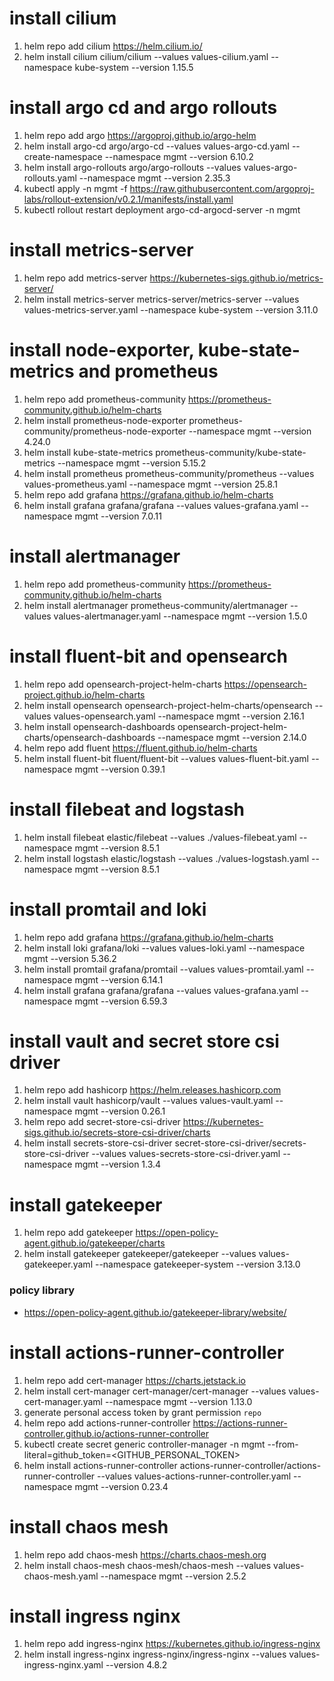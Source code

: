 # install cilium
1. helm repo add cilium https://helm.cilium.io/
2. helm install cilium cilium/cilium --values values-cilium.yaml --namespace kube-system --version 1.15.5

# install argo cd and argo rollouts
1. helm repo add argo https://argoproj.github.io/argo-helm
2. helm install argo-cd argo/argo-cd --values values-argo-cd.yaml --create-namespace --namespace mgmt --version 6.10.2
3. helm install argo-rollouts argo/argo-rollouts --values values-argo-rollouts.yaml --namespace mgmt --version 2.35.3
4. kubectl apply -n mgmt -f https://raw.githubusercontent.com/argoproj-labs/rollout-extension/v0.2.1/manifests/install.yaml
5. kubectl rollout restart deployment argo-cd-argocd-server -n mgmt

# install metrics-server
1. helm repo add metrics-server https://kubernetes-sigs.github.io/metrics-server/
2. helm install metrics-server metrics-server/metrics-server --values values-metrics-server.yaml --namespace kube-system --version 3.11.0

# install node-exporter, kube-state-metrics and prometheus
1. helm repo add prometheus-community https://prometheus-community.github.io/helm-charts
2. helm install prometheus-node-exporter prometheus-community/prometheus-node-exporter --namespace mgmt --version 4.24.0
3. helm install kube-state-metrics prometheus-community/kube-state-metrics --namespace mgmt --version 5.15.2
4. helm install prometheus prometheus-community/prometheus --values values-prometheus.yaml --namespace mgmt --version 25.8.1
5. helm repo add grafana https://grafana.github.io/helm-charts
6. helm install grafana grafana/grafana --values values-grafana.yaml --namespace mgmt --version 7.0.11

# install alertmanager
1. helm repo add prometheus-community https://prometheus-community.github.io/helm-charts
2. helm install alertmanager prometheus-community/alertmanager --values values-alertmanager.yaml --namespace mgmt --version 1.5.0

# install fluent-bit and opensearch
1. helm repo add opensearch-project-helm-charts https://opensearch-project.github.io/helm-charts
2. helm install opensearch opensearch-project-helm-charts/opensearch --values values-opensearch.yaml --namespace mgmt --version 2.16.1
3. helm install opensearch-dashboards opensearch-project-helm-charts/opensearch-dashboards --namespace mgmt --version 2.14.0
4. helm repo add fluent https://fluent.github.io/helm-charts
5. helm install fluent-bit fluent/fluent-bit --values values-fluent-bit.yaml --namespace mgmt --version 0.39.1

# install filebeat and logstash
1. helm install filebeat elastic/filebeat --values ./values-filebeat.yaml --namespace mgmt --version 8.5.1
2. helm install logstash elastic/logstash --values ./values-logstash.yaml --namespace mgmt --version 8.5.1

# install promtail and loki
1. helm repo add grafana https://grafana.github.io/helm-charts
2. helm install loki grafana/loki --values values-loki.yaml --namespace mgmt --version 5.36.2
3. helm install promtail grafana/promtail --values values-promtail.yaml --namespace mgmt --version 6.14.1
4. helm install grafana grafana/grafana --values values-grafana.yaml --namespace mgmt --version 6.59.3

# install vault and secret store csi driver
1. helm repo add hashicorp https://helm.releases.hashicorp.com
2. helm install vault hashicorp/vault --values values-vault.yaml --namespace mgmt --version 0.26.1
3. helm repo add secret-store-csi-driver https://kubernetes-sigs.github.io/secrets-store-csi-driver/charts
4. helm install secrets-store-csi-driver secret-store-csi-driver/secrets-store-csi-driver --values values-secrets-store-csi-driver.yaml --namespace mgmt --version 1.3.4

# install gatekeeper
1. helm repo add gatekeeper https://open-policy-agent.github.io/gatekeeper/charts
2. helm install gatekeeper gatekeeper/gatekeeper --values values-gatekeeper.yaml --namespace gatekeeper-system  --version 3.13.0
### policy library
- https://open-policy-agent.github.io/gatekeeper-library/website/

# install actions-runner-controller
1. helm repo add cert-manager https://charts.jetstack.io
2. helm install cert-manager cert-manager/cert-manager --values values-cert-manager.yaml --namespace mgmt --version 1.13.0
3. generate personal access token by grant permission `repo`
4. helm repo add actions-runner-controller https://actions-runner-controller.github.io/actions-runner-controller
5. kubectl create secret generic controller-manager -n mgmt --from-literal=github_token=<GITHUB_PERSONAL_TOKEN>
6. helm install actions-runner-controller actions-runner-controller/actions-runner-controller --values values-actions-runner-controller.yaml --namespace mgmt --version 0.23.4

# install chaos mesh
1. helm repo add chaos-mesh https://charts.chaos-mesh.org
2. helm install chaos-mesh chaos-mesh/chaos-mesh --values values-chaos-mesh.yaml --namespace mgmt --version 2.5.2

# install ingress nginx
1. helm repo add ingress-nginx https://kubernetes.github.io/ingress-nginx
2. helm install ingress-nginx ingress-nginx/ingress-nginx --values values-ingress-nginx.yaml --version 4.8.2
